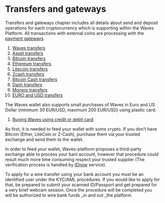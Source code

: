 # Transfers and gateways

Transfers and gateways chapter includes all details about send and deposit operations for each cryptocurrency which is supporting within the Waves Platform. All transactions with external coins are processing with the [payment gateways](/en/frequently-asked-questions-faq/transfers-and-gateways/payment-gateway.md).

1. [Waves transfers](/en/waves-client/transfers-and-gateways/waves-transfers.md)
2. [Asset transfers](/en/waves-client/transfers-and-gateways/asset-transfers.md)
3. [Bitcoin transfers](/en/waves-client/transfers-and-gateways/bitcoin-transfers.md)
4. [Ethereum transfers](/en/waves-client/transfers-and-gateways/ethereum-transfers.md)
5. [Litecoin transfers](/en/waves-client/transfers-and-gateways/litecoin-transfers.md)
6. [Zcash transfers](/en/waves-client/transfers-and-gateways/zcash-transfers.md)
7. [Bitcoin Cash transfers](/en/waves-client/transfers-and-gateways/bitcoin-cash-transfers.md)
8. [Dash transfers](/en/waves-client/transfers-and-gateways/dash-transfers.md)
9. [Monero transfers](/en/waves-client/transfers-and-gateways/monero-transfers.md)
10. [EURO and USD transfers](/en/waves-client/transfers-and-gateways/eur-usd-transfers.md)

The Waves wallet also supports small purchases of Waves in Euro and US Dollar (minimum 30 EUR/USD, maximum 200 EUR/USD) using plastic card.

1. [Buying Waves using credit or debit card](/en/waves-client/transfers-and-gateways/buying-waves-using-card.md)

As first, it is needed to feed your wallet with some crypto. If you don’t have Bitcoin \(Ether, LiteCoin or Z-Cash\), purchase them via your trusted exchange and send them to the wallet.

In order to feed your wallet, Waves-platform proposes a third-party exchange able to process your banl account, however that procedure could result much more time consuming respect your trusted supplier \(The verification process is handled by [IDnow](#) service\).

To apply for a wire transfer using your bank account you must be an identified user under the KYC/AML procedures. If you would like to apply for that, be prepared to submit your scanned ID/Passport and get prepared for a very brief webcam session. Once the procedure will be completed you will be authorized to wire bank funds _in and out _the platform.
